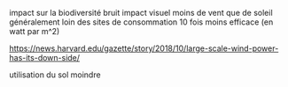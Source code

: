 impact sur la biodiversité
bruit
impact visuel
moins de vent que de soleil
généralement loin des sites de consommation
10 fois moins efficace (en watt par m^2)


https://news.harvard.edu/gazette/story/2018/10/large-scale-wind-power-has-its-down-side/

utilisation du sol moindre
